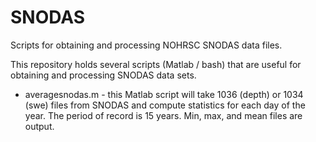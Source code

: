 # SNODAS
Scripts for obtaining and processing NOHRSC SNODAS data files.

This repository holds several scripts (Matlab / bash) that are useful for obtaining and processing SNODAS data sets.

* averagesnodas.m - this Matlab script will take 1036 (depth) or 1034 (swe) files from SNODAS and compute statistics for each day of the year. The period of record is 15 years. Min, max, and mean files are output.
